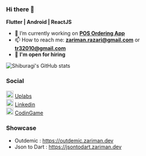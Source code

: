 ### Hi there 👋
**Flutter | Android | ReactJS**

- 🔭 I’m currently working on **[POS Ordering App](https://github.com/shiburagi/ordering_app)**
- 📫 How to reach me: **zariman.razari@gmail.com** or **tr32010@gmail.com**
- 💼 **I'm open for hiring**

![Shiburagi's GitHub stats](https://github-readme-stats.vercel.app/api?username=shiburagi&&count_private=true)

### Social
<img src="https://encrypted-tbn0.gstatic.com/images?q=tbn:ANd9GcQ3uTcnJHxN0eW0vWpost_TM6VBsaUqCd9i2EwB4SPq0TnV6EmiaIp2KVlPBaw&s" height="20px"/>  [Uplabs](https://www.uplabs.com/shiburagi)    
<img src="https://encrypted-tbn0.gstatic.com/images?q=tbn:ANd9GcSaI9R6PTC0825sYXNIwmtkMNnzZCvYojwtNbFIbqwUXlkkUyAnrDGyi1MHVXM&s" height="20px"/>  [Linkedin](https://www.linkedin.com/in/zariman/)    
<img src="https://encrypted-tbn0.gstatic.com/images?q=tbn:ANd9GcTbwcydZvyIP0B4LVdOy20dSdOaaxrHFEIFSBioLc2GDROHQSV1ubHLTKzGKg&s" height="20px"/> [CodinGame](https://www.codingame.com/profile/30b47b887a0f8e7913c8f974e99014326025093)



### Showcase
- Outdemic : https://outdemic.zariman.dev
- Json to Dart : https://jsontodart.zariman.dev
